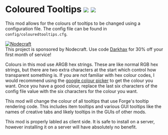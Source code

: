 # Coloured Tooltips [![](http://cf.way2muchnoise.eu/285684.svg)](https://minecraft.curseforge.com/projects/coloured-tooltips) [![](http://cf.way2muchnoise.eu/versions/285684.svg)](https://minecraft.curseforge.com/projects/coloured-tooltips)

This mod allows for the colours of tooltips to be changed using a configuration file. The config file can be found in `config/colouredtooltips.cfg`.

[![Nodecraft](https://i.imgur.com/sz9PUmK.png)](https://nodecraft.com/r/darkhax)    
This project is sponsored by Nodecraft. Use code [Darkhax](https://nodecraft.com/r/darkhax) for 30% off your first month of service!

Colours in this mod use ARGB hex strings. These are like normal RGB hex strings, but there are two extra characters at the start which control how transparent something is. If you are not familiar with hex colour codes, I would recommend using the [google colour picker](https://www.google.ca/search?q=RGB+color+picker) to get the colour you want. Once you have a good colour, replace the last six characters of the config file value with the six characters for the colour you want.

This mod will change the colour of all tooltips that use Forge's tooltip rendering code. This includes item tooltips and various GUI tooltips like the names of creative tabs and likely tooltips in the GUIs of other mods. 

This mod is properly labled as client side. It is safe to install on a server, however installing it on a server will have absolutely no benefit. 